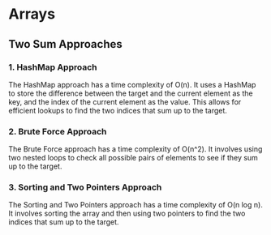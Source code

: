 # Arrays

## Two Sum Approaches

### 1. HashMap Approach
The HashMap approach has a time complexity of O(n). It uses a HashMap to store the difference between the target and the current element as the key, and the index of the current element as the value. This allows for efficient lookups to find the two indices that sum up to the target.

### 2. Brute Force Approach
The Brute Force approach has a time complexity of O(n^2). It involves using two nested loops to check all possible pairs of elements to see if they sum up to the target.

### 3. Sorting and Two Pointers Approach
The Sorting and Two Pointers approach has a time complexity of O(n log n). It involves sorting the array and then using two pointers to find the two indices that sum up to the target.
